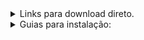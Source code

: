 <details><summary>Links para download direto.</summary>
  <p>
  
  <details><summary>Firebird:</summary>
  <p>
  Firebird 2.5.9 X32
https://github.com/FirebirdSQL/firebird/releases/download/R2_5_9/Firebird-2.5.9.27139_0_Win32.exe

  Firebird 2.5.9 x64
https://github.com/FirebirdSQL/firebird/releases/download/R2_5_9/Firebird-2.5.9.27139_0_x64.exe
 </p>
 </details>
 
 <details><summary>PIP:</summary>

https://bootstrap.pypa.io/get-pip.py
</p>
</details>

</p>
</details>

<details><summary>Guias para instalação:</summary>
  <p>

<details><summary>Firebird:</summary>
  
Etapa 1: Clique em “Seguinte >”.

![WELCOME](imgs/Welcome.png?raw=true "Bem-vindo")

Etapa 2: Leia o contrato e clique em “Aceito o contrato”, depois clique em “Seguinte >”.

![EULA](imgs/EULA.gif?raw=true "Licença")

Etapa 3: Leia as informações fornecidas e clique em “Seguinte >”.

![INFO](imgs/INFO.gif?raw=true "Informações")

Etapa 4: Escolha o local desejado para a instalação e clique em “Seguinte >”.

![PATH](imgs/PATH.png?raw=true "Caminho")

Etapa 5: Selecione “Binários Classic Server”, tenha certeza que a opção “Componentes do Programador e das ferramentas de administração esteja selecionada” e clique em "Seguinte >".

![OPT](imgs/OPT.png?raw=true "Opções")

Etapa 6: Escolha a pasta do Menu Iniciar para instalar os atalhos do programa, ou marque a opção “Não criar nenhuma pasta no Menu Iniciar” para não instalar os atalhos do programa. É importante notar que caso a versão instalada seja a 32 bits o caminho mostrado será “Firebird 2.5 (x32)”. Clique em "Seguinte >"

![MENU](imgs/MENU.png?raw=true "Menu")

Etapa 7: Escolha as tarefas adcionais desejadas e clique em "Seguinte >". Nota-se que essas escolhas são pessoais e não necessitam serem iguais as da imagem.

![ADT](imgs/ADT.png?raw=true "Adcionais")

Etapa 8: Após confirmar as opções selecionadas basta clicar em "Instalar"

![INSTALL](imgs/EULA.gif?raw=true "Licença")

Etapa 9: Após a instalação leia as informações sobre a versão instalada e clique em "Seguinte >";]

![VERSION](imgs/VERSION.gif?raw=true "Version")

Etapa 10: Escolha as opções finais e conclua a instalação clicando em "Concluir"

![END](imgs/END.png?raw=true "Concluir")
</p>
</details>


  <details><summary>PIP:</summary>
  <p>
  
  Gif rapida:
  
  ![PIP](imgs/PIP.gif?raw=true "Gif PIP"
  
  Etapa 1: Fazer download do codigo em python;
  
  ![download-get-pip](imgs/download-get-pip.PNG?raw=true "Download PIP")
  
  Etapa 2: Abrir uma janela de comando no diretorio do codigo;
  
  ![cmd-get-pip](imgs/cmd-get-pip.png?raw=true "CMD PIP")
  
  Etapa 3: Executar o codigo;
  
  ![run-get-pip](imgs/run-get-pip.PNG?raw=true "Executar get-pip")
  
  Etapa 4: Checar a versão instalada.

  ![ver-pip](imgs/ver-pip.PNG?raw=true "Versão PIP")
</p>
</details>

  <details><summary>API do Firebird para Python:</summary>
  <p>
  
    Etapa 1: Basta usar o seguinte comando no cmd após instalar o pip: pip install fdb.
   
![FDB](imgs/FDB.png?raw=true "FDB")
</p>
</details>

</p>
</details>
